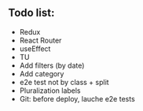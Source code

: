 ## Todo list:

- Redux
- React Router
- useEffect
- TU
- Add filters (by date)
- Add category
- e2e test not by class + split
- Pluralization labels
- Git: before deploy, lauche e2e tests
